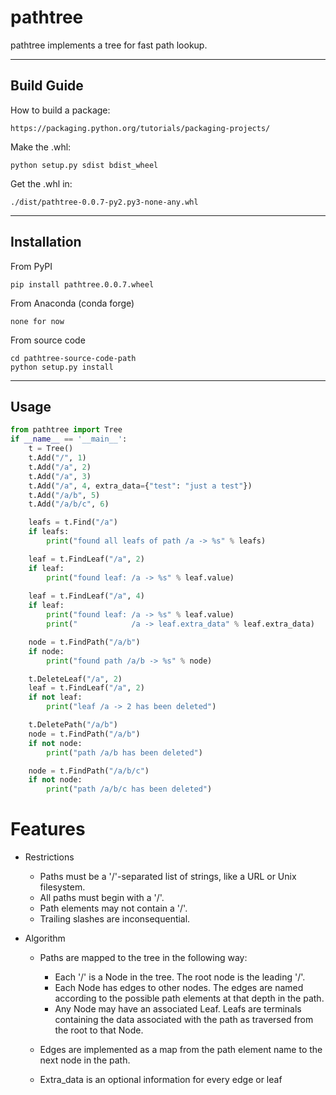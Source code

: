 
pathtree
=============================

pathtree implements a tree for fast path lookup.

------------
Build Guide
------------
How to build a package:

    https://packaging.python.org/tutorials/packaging-projects/

Make the .whl:

    python setup.py sdist bdist_wheel

Get the .whl in:

    ./dist/pathtree-0.0.7-py2.py3-none-any.whl

------------
Installation
------------

From PyPI

    pip install pathtree.0.0.7.wheel

From Anaconda (conda forge)

    none for now

From source code

    cd pathtree-source-code-path
    python setup.py install



-----
Usage
-----

```python
from pathtree import Tree
if __name__ == '__main__':
    t = Tree()
    t.Add("/", 1)
    t.Add("/a", 2)
    t.Add("/a", 3)
    t.Add("/a", 4, extra_data={"test": "just a test"})
    t.Add("/a/b", 5)
    t.Add("/a/b/c", 6)

    leafs = t.Find("/a")
    if leafs:
        print("found all leafs of path /a -> %s" % leafs)

    leaf = t.FindLeaf("/a", 2)
    if leaf:
        print("found leaf: /a -> %s" % leaf.value)
    
    leaf = t.FindLeaf("/a", 4)
    if leaf:
        print("found leaf: /a -> %s" % leaf.value)
        print("            /a -> leaf.extra_data" % leaf.extra_data)

    node = t.FindPath("/a/b")
    if node:
        print("found path /a/b -> %s" % node)

    t.DeleteLeaf("/a", 2)
    leaf = t.FindLeaf("/a", 2)
    if not leaf:
        print("leaf /a -> 2 has been deleted")

    t.DeletePath("/a/b")
    node = t.FindPath("/a/b")
    if not node:
        print("path /a/b has been deleted")

    node = t.FindPath("/a/b/c")
    if not node:
        print("path /a/b/c has been deleted")
```

Features
=========

 - Restrictions
   - Paths must be a '/'-separated list of strings, like a URL or Unix filesystem.
   - All paths must begin with a '/'.
   - Path elements may not contain a '/'.
   - Trailing slashes are inconsequential.

 - Algorithm
    - Paths are mapped to the tree in the following way:
        - Each '/' is a Node in the tree. The root node is the leading '/'.
        - Each Node has edges to other nodes. The edges are named according to the possible path elements at that depth in the path.
        - Any Node may have an associated Leaf.  Leafs are terminals containing the data associated with the path as traversed from the root to that Node.

    - Edges are implemented as a map from the path element name to the next node in the path.
    
    - Extra_data is an optional information for every edge or leaf

